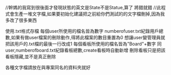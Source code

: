 //幹媽的我寫到很後面才發現狀態的英文是State不是Statue,算了 將錯就錯
//此程式會生產一堆文字檔,如果要初始化建議把之前給你們測試的的文字檔刪掉,因為我多改了很多東西

使用.txt格式存檔
每個user所使用的檔名皆為數字
numberofuser.txt紀錄用戶總數,如果有做user檔案的刪除動作,得將此檔案的數目重置為0
想讓user變管理員就把該用戶的.txt檔的最後一行改成1
每個看板所使用的檔名皆為"Board"+數字
同user,numberofboard.txt紀錄看板總數,create看板時自動新增
刪除看板只是把該看板隱藏,並不是真正刪除
 
各種文字檔請放在與專案同名的資料夾就好
